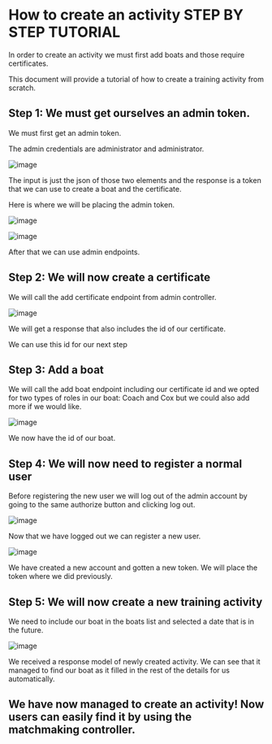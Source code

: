 # How to create an activity STEP BY STEP TUTORIAL

In order to create an activity we must first add boats and those require certificates.

This document will provide a tutorial of how to create a training activity from scratch.

## Step 1: We must get ourselves an admin token.
We must first get an admin token.

The admin credentials are administrator and administrator.

![image](images/image1.png)

The input is just the json of those two elements and the response is a token that we can use to create a boat and the certificate.

Here is where we will be placing the admin token.

![image](images/image2.png)

![image](images/image6.png)

After that we can use admin endpoints.

## Step 2: We will now create a certificate

We will call the add certificate endpoint from admin controller.

![image](images/image5.png)


We will get a response that also includes the id of our certificate.

We can use this id for our next step

## Step 3: Add a boat

We will call the add boat endpoint including our certificate id and we opted for two types of roles in our boat: Coach and Cox but we could also add more if we would like.

![image](images/image3.png)

We now have the id of our boat.

## Step 4: We will now need to register a normal user

Before registering the new user we will log out of the admin account by going to the same authorize button and clicking log out.

![image](images/image8.png)

Now that we have logged out we can register a new user.

![image](images/image7.png)

We have created a new account and gotten a new token. We will place the token where we did previously.

## Step 5: We will now create a new training activity

We need to include our boat in the boats list and selected a date that is in the future.

![image](images/image4.png)

We received a response model of newly created activity. We can see that it managed to find our boat as it filled in the rest of the details for us automatically.



## We have now managed to create an activity! Now users can easily find it by using the matchmaking controller.